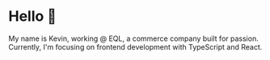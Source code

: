 # Hello 👋

My name is Kevin, working @ EQL, a commerce company built for passion. Currently, I'm focusing on frontend development with TypeScript and React.
